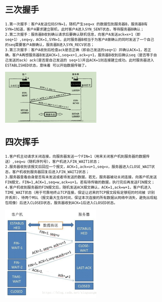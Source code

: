 # 三次握手

```
1.第一次握手：客户A发送位码SYN=1，随机产生seq=x 的数据包到服务器B，服务器B有SYN=1知道，客户A要求建立联机，此时客户A进入SYN_SENT状态，等待服务器B确认；
2.第二次握手：服务器B收到确认请求后要确认联机信息，向客户A发送ack=x+1（即seq+1）,seq=y，ACK=1,SYN=1，此时服务器B相当于为客户A做确认的同时发送了一个自己的seq需要客户A做确认，服务器B进入SYN_RECV状态；
3.第三次握手：客户A收到后检查ack是否正确（即自己发送的seq+1）并确认ACK=1，若正确，客户A再想服务器B发送ACK=1,seq=x+1,ack=y+1，服务器B收到后确认seq（是否等于自己发送的ack）ack(是否是自己发送的 seq+1)并且ACK=1则连接建立成功。此时服务器进入ESTABLISHED状态，意味着 可以开始数据传输了。
```

<img src="./三次握手.png" width="60%" height="40%" alt="test说明" />


# 四次挥手

```
1.客户机主动请求关闭连接，向服务器发送一个FIN=1（用来关闭客户机到服务器的数据传送）,seq=u（随机序列号），客户机进入FIN_WAIT1状态；
2.服务器收到该报文后回应一个报文，ACK=1,ack=u+1,seq=v，服务器进入CLOSE_WAIT状态，客户机收到服务器回复后进入FIN_WAIT2状态；
3.服务器查看自身是否有未发送或者待发送的数据，若无，服务器被动关闭连接，向客户机发送FIN报文，FIN=1,ACK=1,seq=w,ack=u+1。若有待传输的数据，执行完后再发送FIN报文；
4.客户机收到服务器的FIN报文后，随机发送ACK报文确认，ACK=1,ack=w+1，客户机进入TIME_WAIT状态（用于可靠地终止TCP连接，保证让迟来的TCP报文段有足够短的时间被 识别并丢弃），待两个MSL（报文最大生存时间，保证本次连接的所有数据从网络中消失，避免出现粘包现像）后进入CLOSED状态，服务器收到ACK=1后进入CLOSED状态。
```

<img src="./四次挥手.png" width="60%" height="40%" alt="test说明" />
